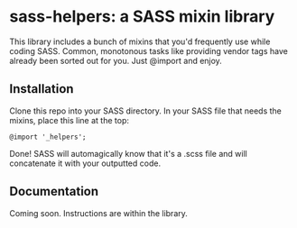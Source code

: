 # sass-helpers: a SASS mixin library

This library includes a bunch of mixins that you'd frequently use while coding SASS. Common, monotonous tasks like providing vendor tags have already been sorted out for you. Just @import and enjoy.

## Installation

Clone this repo into your SASS directory. In your SASS file that needs the mixins, place this line at the top:

	@import '_helpers';

Done! SASS will automagically know that it's a .scss file and will concatenate it with your outputted code.

## Documentation

Coming soon. Instructions are within the library.
